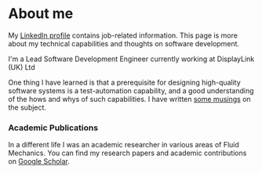 # About me

My [LinkedIn profile](https://www.linkedin.com/in/david-dunn-60b4385/) contains
job-related information. This page is more about my technical capabilities and
thoughts on software development.

I'm a Lead Software Development Engineer currently working at DisplayLink (UK) Ltd

One thing I have learned is that a prerequisite for designing high-quality
software systems is a test-automation capability, and a good understanding of
the hows and whys of such capabilities. I have written [some
musings](test_automation.md) on the subject.

### Academic Publications
In a different life I was an academic researcher in various areas of Fluid
Mechanics. You can find my research papers and academic contributions on [Google
Scholar](https://scholar.google.com/citations?user=aaN_h4EAAAAJ&hl=en).



<!--
**dcdunn/dcdunn** is a ✨ _special_ ✨ repository because its `README.md` (this file) appears on your GitHub profile.

Here are some ideas to get you started:

- 🔭 I’m currently working on ...
- 🌱 I’m currently learning ...
- 👯 I’m looking to collaborate on ...
- 🤔 I’m looking for help with ...
- 💬 Ask me about ...
- 📫 How to reach me: ...
- 😄 Pronouns: ...
- ⚡ Fun fact: ...
-->
